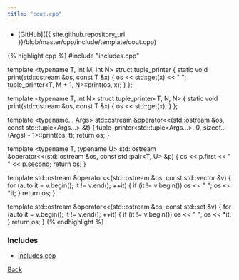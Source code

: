 ```yaml
---
title: "cout.cpp"
---
```


- [GitHub]({{ site.github.repository_url }}/blob/master/cpp/include/template/cout.cpp)

{% highlight cpp %}
#include "includes.cpp"

template <typename T, int M, int N> struct tuple_printer {
  static void print(std::ostream &os, const T &x) {
    os << std::get<M>(x) << " ";
    tuple_printer<T, M + 1, N>::print(os, x);
  }
};

template <typename T, int N> struct tuple_printer<T, N, N> {
  static void print(std::ostream &os, const T &x) { os << std::get<N>(x); }
};

template <typename... Args>
std::ostream &operator<<(std::ostream &os, const std::tuple<Args...> &t) {
  tuple_printer<std::tuple<Args...>, 0, sizeof...(Args) - 1>::print(os, t);
  return os;
}

template <typename T, typename U>
std::ostream &operator<<(std::ostream &os, const std::pair<T, U> &p) {
  os << p.first << " " << p.second;
  return os;
}

template <typename T>
std::ostream &operator<<(std::ostream &os, const std::vector<T> &v) {
  for (auto it = v.begin(); it != v.end(); ++it) {
    if (it != v.begin()) os << " ";
    os << *it;
  }
  return os;
}

template <typename T>
std::ostream &operator<<(std::ostream &os, const std::set<T> &v) {
  for (auto it = v.begin(); it != v.end(); ++it) {
    if (it != v.begin()) os << " ";
    os << *it;
  }
  return os;
}
{% endhighlight %}

### Includes

- [includes.cpp](includes)

[Back](../..)
